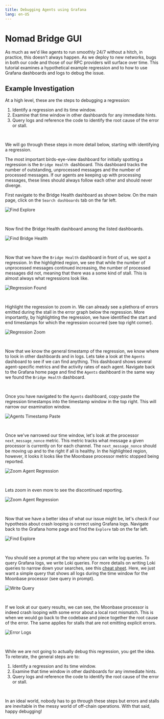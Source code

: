 ```yaml
---
title: Debugging Agents using Grafana
lang: en-US
---
```


# Nomad Bridge GUI

As much as we'd like agents to run smoothly 24/7 without a hitch, in practice, this doesn't always happen. As we deploy to new networks, bugs in both our code and those of our RPC providers will surface over time. This tutorial examines a hypothetical example regression and to how to use Grafana dashboards and logs to debug the issue.

## Example Investigation

At a high level, these are the steps to debugging a regression:

1. Identify a regression and its time window.
2. Examine that time window in other dashboards for any immediate hints.
3. Query logs and reference the code to identify the root cause of the error or stall.

<br>

We will go through these steps in more detail below, starting with identifying a regression.

The most important birds-eye-view dashboard for initially spotting a regression is the `Bridge Health `dashboard. This dashboard tracks the number of outstanding, unprocessed messages and the number of processed messages. If our agents are keeping up with processing messages, these lines should always follow each other and should never diverge.

First navigate to the Bridge Health dashboard as shown below. On the main page, click on the `Search dashboards` tab on the far left.

![Find Explore](../public/../../public/tutorials/debug-agents/find-dashboards.png)

<br>

Now find the Bridge Health dashboard among the listed dashboards.

![Find Bridge Health](../public/../../public/tutorials/debug-agents/find-bridge-health.png)

<br>

Now that we have the `Bridge Health` dashboard in front of us, we spot a regression. In the highlighted region, we see that while the number of unprocessed messages continued increasing, the number of processed messages did not, meaning that there was a some kind of stall. This is almost always what regressions look like.

![Regression Found](../public/../../public/tutorials/debug-agents/identify-regression.png)

<br>

Highlight the regression to zoom in. We can already see a plethora of errors emitted during the stall in the error graph below the regression. More importantly, by highlighting the regression, we have identified the start and end timestamps for which the regression occurred (see top right corner).

![Regression Zoom](../public/../../public/tutorials/debug-agents/zoom-in-regression.png)

<br>

Now that we know the general timestamp of the regression, we know where to look in other dashboards and in logs. Lets take a look at the `Agents` dashboard to see if we can find anything. This dashboard shows several agent-specific metrics and the activity rates of each agent. Navigate back to the Grafana home page and find the `Agents` dashboard in the same way we found the `Bridge Health` dashboard.

<br>

Once you have navigated to the `Agents` dashboard, copy-paste the regression timestamps into the timestamp window in the top right. This will narrow our examination window.

![Agents Timestamp Paste](../public/../../public/tutorials/debug-agents/agents-timestamp-paste.png)

<br>

Once we've narrowed our time window, let's look at the processor `next_message_nonce` metric. This metric tracks what message a given processor is currently on for each channel. The `next_message_nonce` should be moving up and to the right if all is healthy. In the highlighted region, however, it looks it looks like the Moonbase processor metric stopped being reported.

![Zoom Agent Regression](../public/../../public/tutorials/debug-agents/agents-no-zoom.png)

<br>

Lets zoom in even more to see the discontinued reporting.

![Zoom Agent Regression](../public/../../public/tutorials/debug-agents/agents-regression-zoom.png)

<br>

Now that we have a better idea of what our issue might be, let's check if our hypothesis about crash looping is correct using Grafana logs. Navigate back to the Grafana home page and find the `Explore` tab on the far left.

![Find Explore](../public/../../public/tutorials/debug-agents/find-explore.png)

<br>

You should see a prompt at the top where you can write log queries. To query Grafana logs, we write Loki queries. For more details on writing Loki queries to narrow down your searches, see this [cheat sheet](https://grafana.com/docs/loki/latest/logql/log_queries/). Here, we just want a simple query that shows all logs during the time window for the Moonbase processor (see query in prompt).

![Write Query](../public/../../public/tutorials/debug-agents/enter-agent-pod-and-timestamp.png)

<br>

If we look at our query results, we can see, the Moonbase processor is indeed crash looping with some error about a local root mismatch. This is when we would go back to the codebase and piece together the root cause of the error. The same applies for stalls that are not emitting explicit errors.

![Error Logs](../public/../../public/tutorials/debug-agents/log-errors.png)

<br>

While we are not going to actually debug this regression, you get the idea. To reiterate, the general steps are to:

1. Identify a regression and its time window.
2. Examine that time window in other dashboards for any immediate hints.
3. Query logs and reference the code to identify the root cause of the error or stall.

<br>

In an ideal world, nobody has to go through these steps but errors and stalls are inevitable in the messy world of off-chain operations. With that said, happy debugging!
